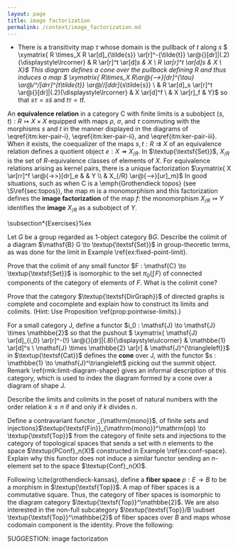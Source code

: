 ```yaml
---
layout: page
title: image factorization
permalink: /context/image_factorization.md
---
```

-  There is a transitivity map $\tau$ whose domain is the pullback of $t$ along $s$
$ \xymatrix{ R \times_X R \ar[d]_{\tilde{s}} \ar[r]^-{\tilde{t}} \ar@{}[dr]|(.2){\displaystyle\lrcorner} & R \ar[r]^t \ar[d]_s & X \\ R \ar[r]^t \ar[d]_s & X \\ X}$  This diagram defines a cone over the pullback defining $R$ and thus induces a map
$ \xymatrix{ R\times_X R\ar@{-->}[dr]^{\tau} \ar@/^/[drr]^{t\tilde{t}} \ar@/_/[ddr]_{s\tilde{s}}  \\ & R \ar[d]_s \ar[r]^t \ar@{}[dr]|(.2){\displaystyle\lrcorner} & X \ar[d]^f \\ & X \ar[r]_f & Y}$ so that $s\tau = s \tilde{s}$ and $t \tau = t\tilde{t}$.

An  **equivalence relation** in a category $\mathsf{C}$ with finite limits is a subobject $(s,t) : R \rightarrowtail X \times X$ equipped with maps $\rho$, $\sigma$, and $\tau$ commuting with the morphisms $s$ and $t$ in the manner displayed in the diagrams of \eqref{itm:ker-pair-i}, \eqref{itm:ker-pair-ii}, and \eqref{itm:ker-pair-iii}. When it exists, the coequalizer of the maps $s,t : R \rightrightarrows X$ of an equivalence relation defines a quotient object $e : X \twoheadrightarrow X_{/R}$. In $\textup{\textsf{Set}}$, $X_{/R}$ is the set of $R$-equivalence classes of elements of $X$. For equivalence relations arising as kernel pairs, there is a unique factorization
$\xymatrix{ X \ar[rr]^f \ar@{->>}[dr]_e & & Y \\ & X_{/R} \ar@{-->}[ur]_m}$ In good situations, such as when $\mathsf{C}$ is a  \emph{Grothendieck topos} (see \S\ref{sec:topos}), the map $m$ is a monomorphism and this factorization defines the **image factorization** of the map $f$: the monomorphism $X_{/R} \rightarrowtail Y$ identifies the **image** $X_{/R}$ as a subobject of $Y$.




\subsection*{Exercises}%ex

 Let $G$ be a group regarded as 1-object category $\mathsf{B} G$. Describe the colimit of  a diagram $\mathsf{B} G \to \textup{\textsf{Set}}$ in group-theoretic terms, as was done for the limit in Example \ref{ex:fixed-point-limit}.


 Prove that the colimit of any small functor $F : \mathsf{C} \to \textup{\textsf{Set}}$ is isomorphic to the set $\pi_0 (\textstyle{\int}\!{F})$ of connected components of the category of elements of $F$. What is the colimit cone?



 Prove that the category $\textup{\textsf{DirGraph}}$ of directed graphs is complete and cocomplete and explain how to construct its limits and colimits. (Hint: Use Proposition \ref{prop:pointwise-limits}.)


 For a small category $\mathsf{J}$, define a functor $i_0 : \mathsf{J} \to \mathsf{J} \times \mathbbe{2}$ so that the pushout
$ \xymatrix{ \mathsf{J} \ar[d]_{i_0} \ar[r]^-{!} \ar@{}[dr]|(.8){\displaystyle\ulcorner} & \mathbbe{1} \ar[d]^s \\ \mathsf{J} \times \mathbbe{2} \ar[r] & \mathsf{J}^{\triangleleft}}$ in $\textup{\textsf{Cat}}$ defines the **cone** over $\mathsf{J}$, with the functor $s : \mathbbe{1} \to \mathsf{J}^\triangleleft$ picking out the summit object. Remark \ref{rmk:limit-diagram-shape} gives an informal description of this category, which is used to index the diagram formed by a cone over a diagram of shape $\mathsf{J}$.



Describe the limits and colimits in the poset of natural numbers with the order relation $k \leq n$ if and only if $k$ divides $n$.


 Define a contravariant functor _{\mathrm{mono}}$, of finite sets and injections}$\textup{\textsf{Fin}}_{\mathrm{mono}}^\mathrm{op} \to \textup{\textsf{Top}}$ from the category of finite sets and injections to the category of topological spaces that sends a set with $n$ elements to the space $\textup{PConf}_n(X)$ constructed in Example \ref{ex:conf-space}. Explain why this functor does not induce a similar functor sending an $n$-element set to the space $\textup{Conf}_n(X)$.



 Following \cite{grothendieck-kansas}, define a **fiber space** $p : E \to B$ to be a morphism in $\textup{\textsf{Top}}$.  A map of fiber spaces is a commutative square. Thus, the category of fiber spaces is isomorphic to the diagram category $\textup{\textsf{Top}}^\mathbbe{2}$. We are also interested in the non-full subcategory $\textup{\textsf{Top}}/B \subset \textup{\textsf{Top}}^\mathbbe{2}$ of fiber spaces over $B$ and maps whose codomain component is the identity. Prove the following:


SUGGESTION: image factorization
